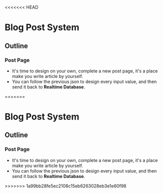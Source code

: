 <<<<<<< HEAD
<h1>
Blog Post System
</h1>

<h2>
Outline
</h2>

### Post Page

<p>

*  It's time to design on your own, complete a new post page, it's a place make you write article by yourself.
*  You can follow the previous json to design every input value, and then send it back to **Realtime Database**.

</p>
=======
<h1>
Blog Post System
</h1>

<h2>
Outline
</h2>

### Post Page

<p>

*  It's time to design on your own, complete a new post page, it's a place make you write article by yourself.
*  You can follow the previous json to design every input value, and then send it back to **Realtime Database**.

</p>
>>>>>>> 1a99bb28fe5ec2108c15eb6263028eb3e1e60f98
